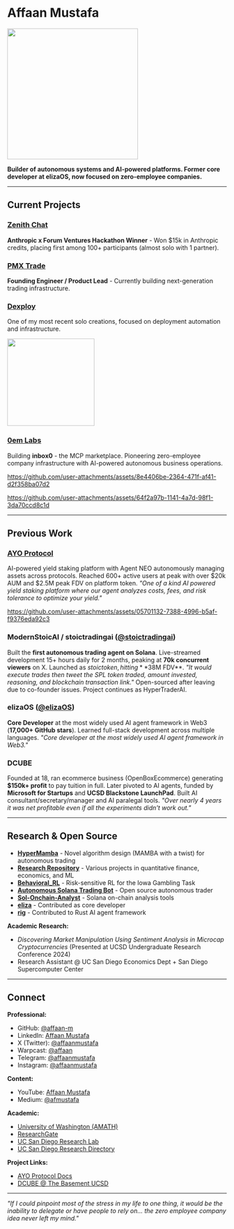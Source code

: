 # Affaan Mustafa

<img src="https://github.com/user-attachments/assets/b25fcd3f-8322-4a7a-b7f9-5512e9bf2ceb" width="300" />

**Builder of autonomous systems and AI-powered platforms. Former core developer at elizaOS, now focused on zero-employee companies.**

---

## Current Projects

### [Zenith Chat](https://zenith.chat)
**Anthropic x Forum Ventures Hackathon Winner** - Won $15k in Anthropic credits, placing first among 100+ participants (almost solo with 1 partner).

### [PMX Trade](https://pmx.trade)
**Founding Engineer / Product Lead** - Currently building next-generation trading infrastructure.

### [Dexploy](https://dexploy.com)
One of my most recent solo creations, focused on deployment automation and infrastructure.

<img src = "https://github.com/user-attachments/assets/eaf9ddd3-02ee-465b-9288-2c1f80ffdb1d" width="200">

### [0em Labs](https://0emlabs.com)
Building **inbox0** - the MCP marketplace. Pioneering zero-employee company infrastructure with AI-powered autonomous business operations.

https://github.com/user-attachments/assets/8e4406be-2364-471f-af41-d2f358ba07d2

https://github.com/user-attachments/assets/64f2a97b-1141-4a7d-98f1-3da70ccd8c1d

---

## Previous Work

### [AYO Protocol](https://ayoprotocol.com)
AI-powered yield staking platform with Agent NEO autonomously managing assets across protocols. Reached 600+ active users at peak with over $20k AUM and $2.5M peak FDV on platform token. *"One of a kind AI powered yield staking platform where our agent analyzes costs, fees, and risk tolerance to optimize your yield."*

https://github.com/user-attachments/assets/05701132-7388-4996-b5af-f9376eda92c3

### ModernStoicAI / stoictradingai ([@stoictradingai](https://x.com/stoictradingai))
Built the **first autonomous trading agent on Solana**. Live-streamed development 15+ hours daily for 2 months, peaking at **70k concurrent viewers** on X. Launched as $stoic token, hitting **$38M FDV**. *"It would execute trades then tweet the SPL token traded, amount invested, reasoning, and blockchain transaction link."* Open-sourced after leaving due to co-founder issues. Project continues as HyperTraderAI.

### elizaOS ([@elizaOS](https://x.com/elizaOS))
**Core Developer** at the most widely used AI agent framework in Web3 (**17,000+ GitHub stars**). Learned full-stack development across multiple languages. *"Core developer at the most widely used AI agent framework in Web3."*

### DCUBE
Founded at 18, ran ecommerce business (OpenBoxEcommerce) generating **$150k+ profit** to pay tuition in full. Later pivoted to AI agents, funded by **Microsoft for Startups** and **UCSD Blackstone LaunchPad**. Built AI consultant/secretary/manager and AI paralegal tools. *"Over nearly 4 years it was net profitable even if all the experiments didn't work out."*

---

## Research & Open Source

- **[HyperMamba](https://github.com/affaan-m/HyperMamba)** - Novel algorithm design (MAMBA with a twist) for autonomous trading
- **[Research Repository](https://github.com/affaan-m/research)** - Various projects in quantitative finance, economics, and ML
- **[Behavioral_RL](https://github.com/affaan-m/Behavioral_RL)** - Risk-sensitive RL for the Iowa Gambling Task
- **[Autonomous Solana Trading Bot](https://github.com/affaan-m/stoictradingai)** - Open source autonomous trader
- **[Sol-Onchain-Analyst](https://github.com/affaan-m/Sol-Onchain-Analyst)** - Solana on-chain analysis tools
- **[eliza](https://github.com/elizaOS/eliza)** - Contributed as core developer
- **[rig](https://github.com/0xPlaygrounds/rig)** - Contributed to Rust AI agent framework

**Academic Research:**
- *Discovering Market Manipulation Using Sentiment Analysis in Microcap Cryptocurrencies* (Presented at UCSD Undergraduate Research Conference 2024)
- Research Assistant @ UC San Diego Economics Dept + San Diego Supercomputer Center

---

## Connect

**Professional:**
- GitHub: [@affaan-m](https://github.com/affaan-m)
- LinkedIn: [Affaan Mustafa](https://www.linkedin.com/in/affaanmustafa)
- X (Twitter): [@affaanmustafa](https://x.com/affaanmustafa)
- Warpcast: [@affaan](https://warpcast.com/affaan)
- Telegram: [@affaanmustafa](https://t.me/affaanmustafa)
- Instagram: [@affaanmustafa](https://www.instagram.com/affaanmustafa)

**Content:**
- YouTube: [Affaan Mustafa](https://www.youtube.com/@AffaanMustafa)
- Medium: [@afmustafa](https://medium.com/@afmustafa/about)

**Academic:**
- [University of Washington (AMATH)](https://amath.washington.edu/people/affaan-mustafa)
- [ResearchGate](https://www.researchgate.net/profile/Affaan-Mustafa)
- [UC San Diego Research Lab](https://economics.ucsd.edu/undergraduate-program/resources/undergraduate-graduate-research-lab/undergradras.html)
- [UC San Diego Research Directory](https://ugresearch.ucsd.edu/students/research-directory.html)

**Project Links:**
- [AYO Protocol Docs](https://ayo-protocol.gitbook.io/docs)
- [DCUBE @ The Basement UCSD](https://thebasement.ucsd.edu/portfolio/past/2023-2024/dcube.html)

---

*"If I could pinpoint most of the stress in my life to one thing, it would be the inability to delegate or have people to rely on... the zero employee company idea never left my mind."*
